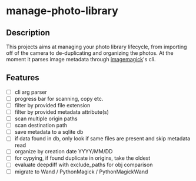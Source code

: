 # manage-photo-library

## Description
This projects aims at managing your photo library lifecycle, from importing off of the camera to de-duplicating and organizing the photos.
At the moment it parses image metadata through [imagemagick](https://github.com/imagemagick/imagemagick)'s cli.

## Features
- [ ] cli arg parser
- [ ] progress bar for scanning, copy etc.
- [ ] filter by provided file extension
- [ ] filter by provided metadata attribute(s)
- [ ] scan multiple origin paths
- [ ] scan destination path
- [ ] save metadata to a sqlite db
- [ ] if data found in db, only look if same files are present and skip metadata read
- [ ] organize by creation date YYYY/MM/DD
- [ ] for cypying, if found duplicate in origins, take the oldest
- [ ] evaluate deepdiff with exclude_paths for obj comparison
- [ ] migrate to Wand / PythonMagick / PythonMagickWand